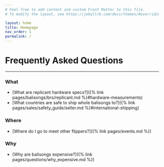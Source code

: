 ```yaml
---
# Feel free to add content and custom Front Matter to this file.
# To modify the layout, see https://jekyllrb.com/docs/themes/#overriding-theme-defaults

layout: home
title: Homepage
nav_order: 1
permalink: /
---
```


# Frequently Asked Questions
---

### What
- [What are replicant hardware specs?]({% link pages/balisongs/brs/replicant.md %}#hardware-measurements)
- [What countries are safe to ship whole balisongs to?]({% link pages/sales/safety_guide/seller.md %}#international-shipping)

### Where
- [Where do I go to meet other flippers?]({% link pages/events.md %})

### Why
- [Why are balisongs expensive?]({% link pages/questions/why_expensive.md %})